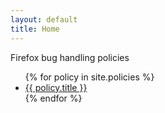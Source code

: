 ```yaml
---
layout: default
title: Home
---
```

<p>Firefox bug handling policies</p>

<ul class="policies">
    {% for policy in site.policies %}
    <li><a href="/bug-handling/{{ policy.url }}" title="{{ policy.description }}">{{ policy.title }}</a></li>
    {% endfor %}
</ul>

